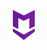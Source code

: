 
      
![alt text](https://github.com/adam-p/markdown-here/raw/master/src/common/images/icon48.png "Logo Title Text 1")
